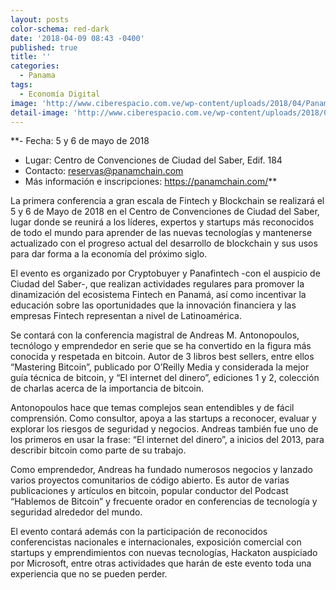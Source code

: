 ```yaml
---
layout: posts
color-schema: red-dark
date: '2018-04-09 08:43 -0400'
published: true
title: ''
categories:
  - Panama
tags:
  - Economía Digital
image: 'http://www.ciberespacio.com.ve/wp-content/uploads/2018/04/Panamachain.jpg'
detail-image: 'http://www.ciberespacio.com.ve/wp-content/uploads/2018/04/Panamachain.jpg'
---
```

**- Fecha: 5 y 6 de mayo de 2018
- Lugar: Centro de Convenciones de Ciudad del Saber, Edif. 184
- Contacto: reservas@panamchain.com
- Más información e inscripciones: https://panamchain.com/**

La primera conferencia a gran escala de Fintech y Blockchain se realizará el 5 y 6 de Mayo de 2018 en el Centro de Convenciones de Ciudad del Saber, lugar donde se reunirá a los líderes, expertos y startups más reconocidos de todo el mundo para aprender de las nuevas tecnologías y mantenerse actualizado con el progreso actual del desarrollo de blockchain y sus usos para dar forma a la economía del próximo siglo. 

El evento es organizado por Cryptobuyer y Panafintech -con el auspicio de Ciudad del Saber-, que realizan actividades regulares para promover la dinamización del ecosistema Fintech en Panamá, así como incentivar la educación sobre las oportunidades que la innovación financiera y las empresas Fintech representan a nivel de Latinoamérica. 

Se contará con la conferencia magistral de Andreas M. Antonopoulos, tecnólogo y emprendedor en serie que se ha convertido en la figura más conocida y respetada en bitcoin. Autor de 3 libros best sellers, entre ellos “Mastering Bitcoin”, publicado por O’Reilly Media y considerada la mejor guía técnica de bitcoin, y “El internet del dinero”, ediciones 1 y 2, colección de charlas acerca de la importancia de bitcoin.

Antonopoulos hace que temas complejos sean entendibles y de fácil comprensión. Como consultor, apoya a las startups a reconocer, evaluar y explorar los riesgos de seguridad y negocios. Andreas también fue uno de los primeros en usar la frase: “El internet del dinero”, a inicios del 2013, para describir bitcoin como parte de su trabajo. 

Como emprendedor, Andreas ha fundado numerosos negocios y lanzado varios proyectos comunitarios de código abierto. Es autor de varias publicaciones y artículos en bitcoin, popular conductor del Podcast “Hablemos de Bitcoin” y frecuente orador en conferencias de tecnología y seguridad alrededor del mundo.

El evento contará además con la participación de reconocidos conferencistas nacionales e internacionales, exposición comercial con startups y emprendimientos con nuevas tecnologías, Hackaton auspiciado por Microsoft, entre otras actividades que harán de este evento toda una experiencia que no se pueden perder. 